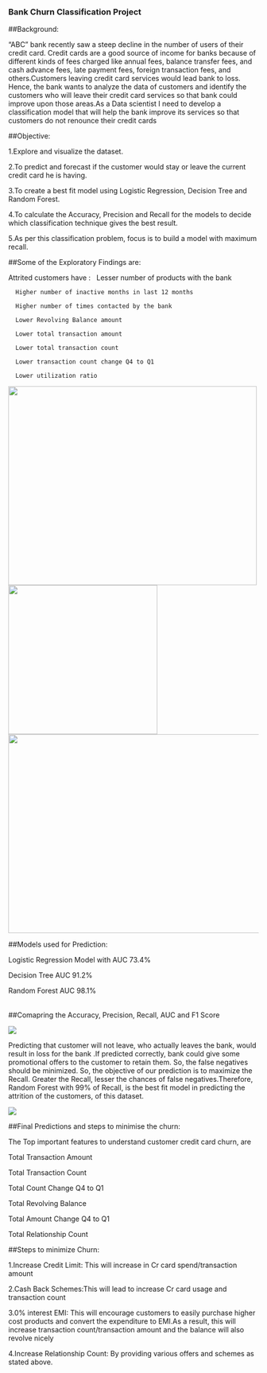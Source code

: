 ### Bank Churn Classification Project

##Background:

“ABC” bank recently saw a steep decline in the number of users of their credit card. Credit cards are a good source of income for banks because of different kinds of fees charged  like annual fees, balance transfer fees, and cash advance fees, late payment fees, foreign transaction fees, and others.Customers leaving credit card services would lead bank to loss. Hence, the bank wants to analyze the data of customers and identify the customers who will leave their credit card services so that bank could improve upon those areas.As a Data scientist  I need to develop a classification model that will help the bank improve its services so that customers do not renounce their credit cards


##Objective:

1.Explore and visualize the dataset.

2.To predict and forecast if the customer would stay or leave the current credit card he is having. 

3.To create a best fit model using Logistic Regression, Decision Tree and Random Forest.

4.To calculate the Accuracy, Precision and Recall for the models to decide which classification technique gives the best result.

5.As per this classification problem, focus is to build a model with maximum recall.

##Some of the Exploratory Findings are:

  Attrited customers have :
      Lesser number of products   with the bank
      
      Higher number of inactive months in last 12 months
      
      Higher number of times contacted by the bank
      
      Lower Revolving Balance amount
      
      Lower total transaction amount
      
      Lower total transaction count
      
      Lower transaction count change Q4 to Q1
      
      Lower utilization ratio
      
      
 <img src="https://user-images.githubusercontent.com/99994988/154917274-c2df74e6-8bf3-46de-b8cc-31c56718f938.png" width="500" height="400" >

<img src="https://user-images.githubusercontent.com/99994988/154917047-311f2d63-943a-4bbe-8b37-31a47171e3b5.png" width="300" height="300" >


<img src="https://user-images.githubusercontent.com/99994988/154936765-3ccdc0bd-9076-4a63-b895-2e6ca04dc75b.png" width="600" height="400" >


##Models used for Prediction:

Logistic Regression Model with AUC 73.4%

Decision Tree AUC 91.2%

Random Forest AUC 98.1%

<img src="https://user-images.githubusercontent.com/99994988/154925297-0562a04c-916b-46c2-af27-5f7ba5f9d580.png" width="500" height="4" align="centre">


##Comapring the Accuracy, Precision, Recall, AUC and F1 Score

<img src="https://user-images.githubusercontent.com/99994988/154926061-f301b02d-9c99-4536-b285-024f25fe1f72.png" >

Predicting that customer will not leave, who actually  leaves the bank, would result in loss for the bank .If predicted correctly, bank could give some promotional offers to the customer to retain them. So, the false negatives should be minimized. So, the objective of our prediction is to maximize the Recall. Greater the Recall, lesser the chances of false negatives.Therefore, Random Forest with 99% of Recall, is the best fit model in predicting the attrition of the customers, of this dataset.



<img src="https://user-images.githubusercontent.com/99994988/154926927-b3185b5a-5413-4ee1-be44-2b037046a121.png" >

##Final Predictions and steps to minimise the churn:

The Top  important features to understand customer credit card churn, are

Total Transaction Amount

Total Transaction Count

Total Count Change Q4 to Q1

Total Revolving Balance

Total Amount Change Q4 to Q1

Total Relationship Count

##Steps to minimize Churn:

1.Increase Credit Limit: This will increase in Cr card spend/transaction amount

2.Cash Back Schemes:This will lead to increase Cr card usage and transaction count

3.0% interest EMI: This will encourage customers to easily  purchase higher cost products and convert the expenditure to EMI.As a result, this will increase transaction count/transaction amount and the balance will also revolve nicely

4.Increase Relationship Count: By providing various offers and schemes as stated above.








